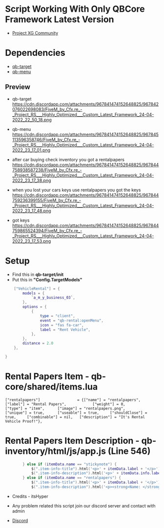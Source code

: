 # Script Working With Only QBCore Framework Latest Version


* [Project XG Community](https://discord.gg/Nh8WscE6ck) 


# Dependencies
* [qb-target](https://github.com/BerkieBb/qb-target)
* [qb-menu](https://github.com/qbcore-framework/qb-menu)

## Preview
* qb-target
https://cdn.discordapp.com/attachments/967841474152648825/967842076022698083/FiveM_by_Cfx.re_-_Project_RS___Highly_Optimized___Custom_Latest_Framework_24-04-2022_22_50_18.png

* qb-menu
https://cdn.discordapp.com/attachments/967841474152648825/967845113596358746/FiveM_by_Cfx.re_-_Project_RS___Highly_Optimized___Custom_Latest_Framework_24-04-2022_23_17_01.png

* after car buying check inventory you got a rentalpapers
https://cdn.discordapp.com/attachments/967841474152648825/967844758938587238/FiveM_by_Cfx.re_-_Project_RS___Highly_Optimized___Custom_Latest_Framework_24-04-2022_23_17_38.png

* when you lost your cars keys use rentalpapers you got the keys
https://cdn.discordapp.com/attachments/967841474152648825/967844759236399155/FiveM_by_Cfx.re_-_Project_RS___Highly_Optimized___Custom_Latest_Framework_24-04-2022_23_17_48.png

* got keys
https://cdn.discordapp.com/attachments/967841474152648825/967844759865524394/FiveM_by_Cfx.re_-_Project_RS___Highly_Optimized___Custom_Latest_Framework_24-04-2022_23_17_53.png


# Setup

* Find this in **qb-target/init**
* Put this in **"Config.TargetModels"**
```lua
    ["VehicleRental"] = {
        models = {
            `a_m_y_business_03`,
        },
        options = {
            {
                type = "client",
                event = "qb-rental:openMenu",
                icon = "fas fa-car",
                label = "Rent Vehicle",
            },
        },
        distance = 2.0
    },

}
```
# Rental Papers Item - qb-core/shared/items.lua

```
["rentalpapers"]				 = {["name"] = "rentalpapers", 					["label"] = "Rental Papers", 			["weight"] = 0, 		["type"] = "item", 		["image"] = "rentalpapers.png", 		["unique"] = true, 		["useable"] = true, 	["shouldClose"] = true, 	["combinable"] = nil, 	["description"] = "It's Rental Vehicle Proof!"},
```
# Rental Papers Item Description - qb-inventory/html/js/app.js (Line 546)

```lua
        } else if (itemData.name == "stickynote") {
            $(".item-info-title").html('<p>' + itemData.label + '</p>')
            $(".item-info-description").html('<p>' + itemData.info.label + '</p>');
        } else if (itemData.name == "rentalpapers") {
            $(".item-info-title").html('<p>' + itemData.label + '</p>')
            $(".item-info-description").html('<p><strong>Name: </strong><span>'+ itemData.info.firstname + '</span></p><p><strong>Last Name: </strong><span>'+ itemData.info.lastname+ '</span></p><p><strong>Plate: </strong><span>'+ itemData.info.plate + '<p><strong>Model: </strong><span>'+ itemData.info.model +'</span></p>');
```



* Credits - itsHyper

* Any problem related this script join our discord server and contact with admin
* [Discord](https://discord.gg/Nh8WscE6ck)
